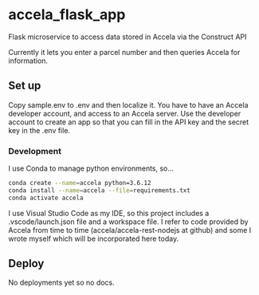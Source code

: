 # accela_flask_app
Flask microservice to access data stored in Accela via the Construct API

Currently it lets you enter a parcel number and then queries Accela for
information.

## Set up

Copy sample.env to .env and then localize it. You have to have
an Accela developer account, and access to an Accela server.
Use the developer account to create an app so that you can fill in the
API key and the secret key in the .env file.

### Development

I use Conda to manage python environments, so...

```bash
conda create --name=accela python=3.6.12
conda install --name=accela --file=requirements.txt
conda activate accela
```

I use Visual Studio Code as my IDE, so this project includes a .vscode/launch.json file
and a workspace file. I refer to code provided by Accela from time to time (accela/accela-rest-nodejs at github) and some I wrote myself which will be incorporated here
today.

## Deploy

No deployments yet so no docs.

